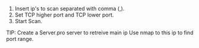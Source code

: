 1) Insert ip's to scan separated with comma (,).
2) Set TCP higher port and TCP lower port.
3) Start Scan.

TIP:
Create a Server.pro server to retreive main ip
Use nmap to this ip to find port range.
   
